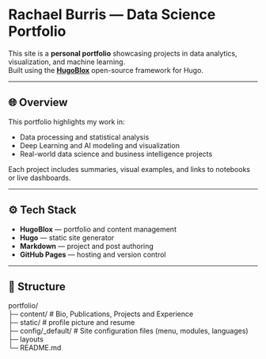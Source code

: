 # Rachael Burris — Data Science Portfolio

This site is a **personal portfolio** showcasing projects in data analytics, visualization, and machine learning.  
Built using the [**HugoBlox**](https://hugoblox.com/) open-source framework for Hugo.

---

## 🌐 Overview

This portfolio highlights my work in:
- Data processing and statistical analysis  
- Deep Learning and AI modeling and visualization  
- Real-world data science and business intelligence projects  

Each project includes summaries, visual examples, and links to notebooks or live dashboards.

---

## ⚙️ Tech Stack

- **HugoBlox** — portfolio and content management  
- **Hugo** — static site generator  
- **Markdown** — project and post authoring  
- **GitHub Pages** — hosting and version control  

---

## 🧱 Structure
portfolio/  
├─ content/ # Bio, Publications, Projects and Experience  
├─ static/ # profile picture and resume  
├─ config/_default/ # Site configuration files (menu, modules, languages)  
├─ layouts  
└─ README.md  

